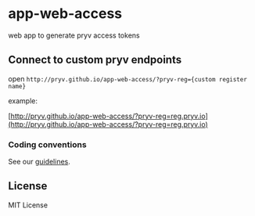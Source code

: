 # app-web-access
web app to generate pryv access tokens

## Connect to custom pryv endpoints

open `http://pryv.github.io/app-web-access/?pryv-reg={custom register name}`

example:

[http://pryv.github.io/app-web-access/?pryv-reg=reg.pryv.io](http://pryv.github.io/app-web-access/?pryv-reg=reg.pryv.io)

### Coding conventions

See our [guidelines](https://pryv.github.io/guidelines/).

## License

MIT License
